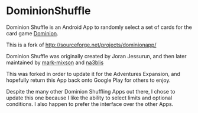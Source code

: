 # DominionShuffle
Dominion Shuffle is an Android App to randomly select a set of cards for the card game <a href="https://boardgamegeek.com/boardgame/36218/dominion">Dominion</a>.

This is a fork of http://sourceforge.net/projects/dominionapp/

Dominion Shuffle was originally created by Joran Jessurun, and then later maintained by <a href="http://sourceforge.net/users/mark-mixson">mark-mixson</a> and <a href="http://sourceforge.net/users/na3blis">na3blis</a>

This was forked in order to update it for the Adventures Expansion, and hopefully return this App back onto Google Play for others to enjoy.

Despite the many other Dominion Shuffling Apps out there, I chose to update this one because I like the ability to select limits and optional conditions. I also happen to prefer the interface over the other Apps.


